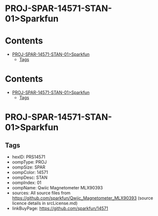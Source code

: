 
PROJ-SPAR-14571-STAN-01>Sparkfun
================================

Contents
========

* [PROJ-SPAR-14571-STAN-01>Sparkfun](#proj-spar-14571-stan-01sparkfun)
	* [Tags](#tags)

Contents
========

* [PROJ-SPAR-14571-STAN-01>Sparkfun](#proj-spar-14571-stan-01sparkfun)
	* [Tags](#tags)

# PROJ-SPAR-14571-STAN-01>Sparkfun

## Tags

- hexID: PRS14571
- oompType: PROJ
- oompSize: SPAR
- oompColor: 14571
- oompDesc: STAN
- oompIndex: 01
- oompName: Qwiic Magnetometer MLX90393
- sources: All source files from https://github.com/sparkfun/Qwiic_Magnetometer_MLX90393 (source licence details in srcLicense.md)
- linkBuyPage: https://github.com/sparkfun/14571
